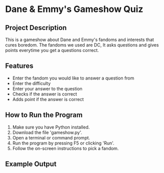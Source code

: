 # Dane & Emmy's Gameshow Quiz

## Project Description
This is a gameshow about Dane and Emmy's fandoms and interests that cures boredom. The fandoms we used are DC, It asks questions and gives points everytime you get a questions correct.

## Features
- Enter the fandom you would like to answer a question from
- Enter the difficulty
- Enter your answer to the question
- Checks if the answer is correct
- Adds point if the answer is correct

## How to Run the Program
1. Make sure you have Python installed.
2. Download the file 'gameshow.py'.
3. Open a terminal or command prompt.
4. Run the program by pressing F5 or clicking 'Run'.
5. Follow the on-screen instructions to pick a fandom.
 
## Example Output
